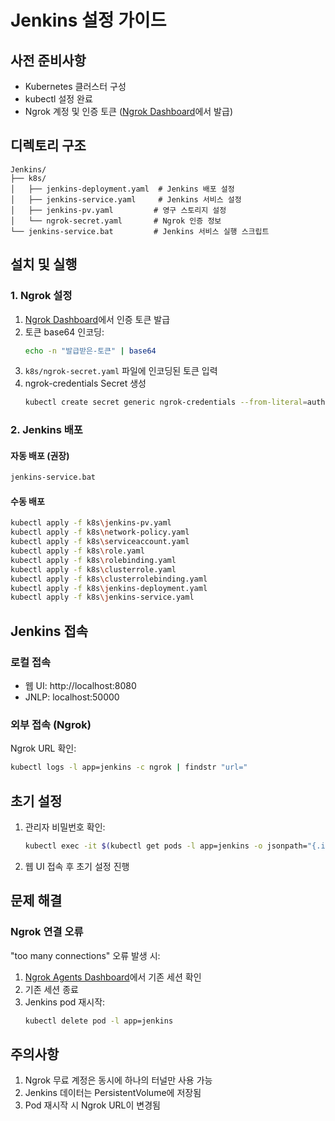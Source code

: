 # Jenkins 설정 가이드

## 사전 준비사항

- Kubernetes 클러스터 구성
- kubectl 설정 완료
- Ngrok 계정 및 인증 토큰 ([Ngrok Dashboard](https://dashboard.ngrok.com/)에서 발급)

## 디렉토리 구조

```
Jenkins/
├── k8s/
│   ├── jenkins-deployment.yaml  # Jenkins 배포 설정
│   ├── jenkins-service.yaml     # Jenkins 서비스 설정
│   ├── jenkins-pv.yaml         # 영구 스토리지 설정
│   └── ngrok-secret.yaml       # Ngrok 인증 정보
└── jenkins-service.bat         # Jenkins 서비스 실행 스크립트
```

## 설치 및 실행

### 1. Ngrok 설정

1. [Ngrok Dashboard](https://dashboard.ngrok.com/)에서 인증 토큰 발급
2. 토큰 base64 인코딩:
   ```bash
   echo -n "발급받은-토큰" | base64
   ```
3. `k8s/ngrok-secret.yaml` 파일에 인코딩된 토큰 입력
4. ngrok-credentials Secret 생성
   ```bash
   kubectl create secret generic ngrok-credentials --from-literal=auth-token="발급받은-토큰"
   ```
### 2. Jenkins 배포

#### 자동 배포 (권장)

```bash
jenkins-service.bat
```

#### 수동 배포

```bash
kubectl apply -f k8s\jenkins-pv.yaml
kubectl apply -f k8s\network-policy.yaml
kubectl apply -f k8s\serviceaccount.yaml
kubectl apply -f k8s\role.yaml
kubectl apply -f k8s\rolebinding.yaml 
kubectl apply -f k8s\clusterrole.yaml
kubectl apply -f k8s\clusterrolebinding.yaml
kubectl apply -f k8s\jenkins-deployment.yaml
kubectl apply -f k8s\jenkins-service.yaml
```

## Jenkins 접속

### 로컬 접속
- 웹 UI: http://localhost:8080
- JNLP: localhost:50000

### 외부 접속 (Ngrok)
Ngrok URL 확인:
```bash
kubectl logs -l app=jenkins -c ngrok | findstr "url="
```

## 초기 설정

1. 관리자 비밀번호 확인:
   ```bash
   kubectl exec -it $(kubectl get pods -l app=jenkins -o jsonpath="{.items[0].metadata.name}") -c jenkins -- cat /var/jenkins_home/secrets/initialAdminPassword
   ```

2. 웹 UI 접속 후 초기 설정 진행

## 문제 해결

### Ngrok 연결 오류

"too many connections" 오류 발생 시:
1. [Ngrok Agents Dashboard](https://dashboard.ngrok.com/tunnels/agents)에서 기존 세션 확인
2. 기존 세션 종료
3. Jenkins pod 재시작:
   ```bash
   kubectl delete pod -l app=jenkins
   ```

## 주의사항

1. Ngrok 무료 계정은 동시에 하나의 터널만 사용 가능
2. Jenkins 데이터는 PersistentVolume에 저장됨
3. Pod 재시작 시 Ngrok URL이 변경됨
